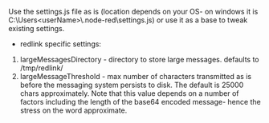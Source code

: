 Use the settings.js file as is (location depends on your OS- on windows it is C:\Users\<userName>\\.node-red\settings.js)
or use it as a base to tweak existing settings. 
 * redlink specific settings:
 1. largeMessagesDirectory - directory to store large messages. defaults to /tmp/redlink/
 2. largeMessageThreshold - max number of characters transmitted as is before the messaging system persists to disk. The default is 25000 chars approximately. Note that this value depends on a number of factors including the length of the base64 encoded message- hence the stress on the word approximate. 
 
 
